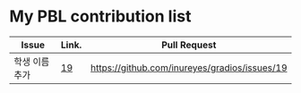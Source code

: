 My PBL contribution list
========================

| Issue                    | Link.   | Pull Request |
|--------------------------|---------|--------------|
| 학생 이름 추가     | [19](https://github.com/inureyes/gradios/issues/19) | https://github.com/inureyes/gradios/issues/19 |